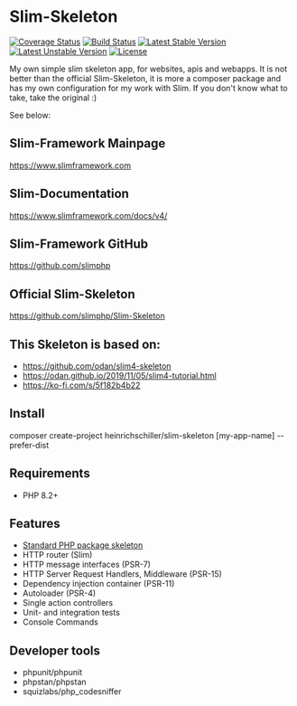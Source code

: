# Slim-Skeleton

[![Coverage Status](https://coveralls.io/repos/github/heinrichschiller/Slim-Skeleton/badge.svg?branch=main)](https://coveralls.io/github/heinrichschiller/Slim-Skeleton?branch=main)
[![Build Status](https://travis-ci.com/heinrichschiller/Slim-Skeleton.svg?branch=main)](https://travis-ci.com/github/heinrichschiller/Slim-Skeleton)
[![Latest Stable Version](https://poser.pugx.org/heinrichschiller/slim-skeleton/v)](//packagist.org/packages/heinrichschiller/slim-skeleton)
[![Latest Unstable Version](https://poser.pugx.org/heinrichschiller/slim-skeleton/v/unstable)](//packagist.org/packages/heinrichschiller/slim-skeleton)
[![License](https://poser.pugx.org/heinrichschiller/slim-skeleton/license)](//packagist.org/packages/heinrichschiller/slim-skeleton)

My own simple slim skeleton app, for websites, apis and webapps. It is not better than the official Slim-Skeleton, it is more a composer package and has my own configuration for my work with Slim. If you don't know what to take, take the original :)

See below:

## Slim-Framework Mainpage

https://www.slimframework.com

## Slim-Documentation

https://www.slimframework.com/docs/v4/

## Slim-Framework GitHub

https://github.com/slimphp

## Official Slim-Skeleton

https://github.com/slimphp/Slim-Skeleton

## This Skeleton is based on:

- https://github.com/odan/slim4-skeleton
- https://odan.github.io/2019/11/05/slim4-tutorial.html
- https://ko-fi.com/s/5f182b4b22

## Install

composer create-project heinrichschiller/slim-skeleton [my-app-name] --prefer-dist

## Requirements

- PHP 8.2+

## Features

* [Standard PHP package skeleton](https://github.com/php-pds/skeleton)
* HTTP router (Slim)
* HTTP message interfaces (PSR-7)
* HTTP Server Request Handlers, Middleware (PSR-15)
* Dependency injection container (PSR-11)
* Autoloader (PSR-4)
* Single action controllers
* Unit- and integration tests
* Console Commands

## Developer tools

- phpunit/phpunit
- phpstan/phpstan
- squizlabs/php_codesniffer

